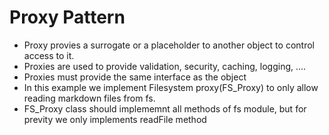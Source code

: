 # Proxy Pattern

- Proxy provies a surrogate or a placeholder to another object to control access to it.
- Proxies are used to provide validation, security, caching, logging, ....
- Proxies must provide the same interface as the object
- In this example we implement Filesystem proxy(FS_Proxy) to only allow reading markdown files from fs.
- FS_Proxy class should implememnt all methods of fs module, but for previty we only implements readFile method
